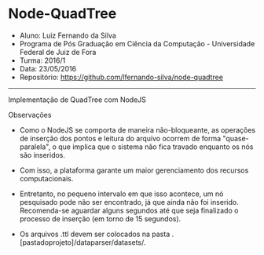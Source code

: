 ﻿# Node-QuadTree
- Aluno: Luiz Fernando da Silva
- Programa de Pós Graduação em Ciência da Computação - Universidade Federal de Juiz de Fora
- Turma: 2016/1
- Data: 23/05/2016
- Repositório: https://github.com/lfernando-silva/node-quadtree
-------------------------
Implementação de QuadTree com NodeJS

Observações

- Como o NodeJS se comporta de maneira não-bloqueante, as operações de inserção dos pontos e leitura do arquivo
ocorrem de forma "quase-paralela", o que implica que o sistema não fica travado enquanto os nós são inseridos.

- Com isso, a plataforma garante um maior gerenciamento dos recursos computacionais.

- Entretanto, no pequeno intervalo em que isso acontece, um nó pesquisado pode não ser encontrado, já que ainda
não foi inserido. Recomenda-se aguardar alguns segundos até que seja finalizado o processo de inserção (em torno
de 15 segundos).

- Os arquivos .ttl devem ser colocados na pasta .[pastadoprojeto]/dataparser/datasets/.


